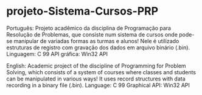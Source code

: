 # projeto-Sistema-Cursos-PRP

Português:
Projeto acadêmico da disciplina de Programação para Resolução de Problemas, que consiste num sistema de cursos onde pode-se manipular de variadas formas as turmas e alunos!
Nele é utilizado estruturas de registro com gravação dos dados em arquivo binário (.bin).
Linguagem: C 99
API gráfica: Win32 API

English:
Academic project of the discipline of Programming for Problem Solving, which consists of a system of courses where classes and students can be manipulated in various ways!
It uses record structures with data recording in a binary file (.bin).
Language: C 99
Graphical API: Win32 API

